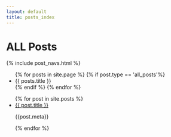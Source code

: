 ```yaml
---
layout: default
title: posts_index
---
```


# ALL Posts
{% include post_navs.html %}

<ul>
{% for posts in site.page %}
 {% if post.type == 'all_posts'%}
  <li>
      {{ posts.title }}
   </li>
 {% endif %}
{% endfor %}
</ul>
  

<ul>
{% for post in site.posts %}
<li>
<a href="">{{ post.title }}</a>
<p>{{post.meta}}</p>
</li>
{% endfor %}
</ul>

 
